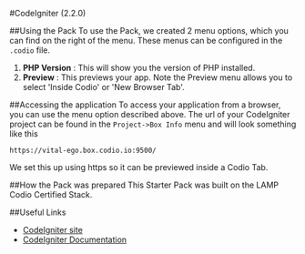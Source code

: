 #CodeIgniter (2.2.0)

##Using the Pack
To use the Pack, we created 2 menu options, which you can find on the right of the menu. These menus can be configured in the `.codio` file.

1. **PHP Version** : This will show you the version of PHP installed.
1. **Preview** : This previews your app. Note the Preview menu allows you to select 'Inside Codio' or 'New Browser Tab'. 

##Accessing the application
To access your application from a browser, you can use the menu option described above. The url of your CodeIgniter project can be found in the `Project->Box Info` menu and will look something like this

```
https://vital-ego.box.codio.io:9500/
```

We set this up using https so it can be previewed inside a Codio Tab.

##How the Pack was prepared
This Starter Pack was built on the LAMP Codio Certified Stack.

##Useful Links

- [CodeIgniter site](http://www.codeigniter.com/)
- [CodeIgniter Documentation](http://www.codeigniter.com/user_guide/)